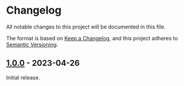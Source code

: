 # Changelog

All notable changes to this project will be documented in this file.

The format is based on [Keep a Changelog](https://keepachangelog.com/en/1.0.0/),
and this project adheres to [Semantic Versioning](https://semver.org/spec/v2.0.0.html).

## [1.0.0] - 2023-04-26

Initial release.

[1.0.0]: https://github.com/rlaphoenix/ChapSnap/releases/tag/v1.0.0
